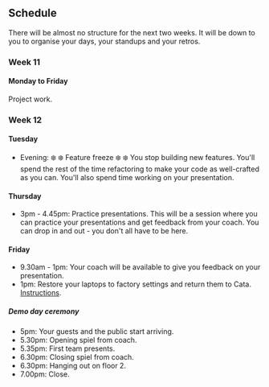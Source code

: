 ## Schedule

There will be almost no structure for the next two weeks.  It will be down to you to organise your days, your standups and your retros.

### Week 11

#### Monday to Friday

Project work.

### Week 12

#### Tuesday

* Evening: :snowflake: :snowflake: Feature freeze :snowflake: :snowflake: You stop building new features.  You'll spend the rest of the time refactoring to make your code as well-crafted as you can.  You'll also spend time working on your presentation.

#### Thursday

* 3pm - 4.45pm: Practice presentations. This will be a session where you can practice your presentations and get feedback from your coach.  You can drop in and out - you don't all have to be here.

#### Friday

* 9.30am - 1pm: Your coach will be available to give you feedback on your presentation.
* 1pm: Restore your laptops to factory settings and return them to Cata.  [Instructions](https://github.com/makersacademy/course/blob/master/pills/returning_your_makers_laptop.md).

##### Demo day ceremony

* 5pm: Your guests and the public start arriving.
* 5.30pm: Opening spiel from coach.
* 5.35pm: First team presents.
* 6.30pm: Closing spiel from coach.
* 6.30pm: Hanging out on floor 2.
* 7.00pm: Close.

